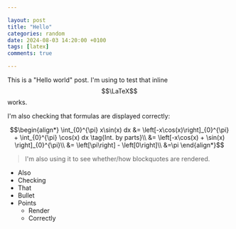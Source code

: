 ```yaml
---

layout: post
title: "Hello"
categories: random
date: 2024-08-03 14:20:00 +0100
tags: [latex]
comments: true

---
```


This is a "Hello world" post. I'm using to test that inline $$\LaTeX$$ works.

I'm also checking that formulas are displayed correctly:

$$\begin{align*}
    \int_{0}^{\pi} x\sin(x) dx &= \left[-x\cos(x)\right]_{0}^{\pi} + \int_{0}^{\pi} \cos(x) dx \tag{Int. by parts}\\
    &= \left[-x\cos(x) + \sin(x) \right]_{0}^{\pi}\\
    &= \left[\pi\right] - \left[0\right]\\
    &=\pi
\end{align*}$$

>I'm also using it to see whether/how blockquotes are rendered.

- Also
- Checking
- That
- Bullet
- Points
    - Render
    - Correctly


